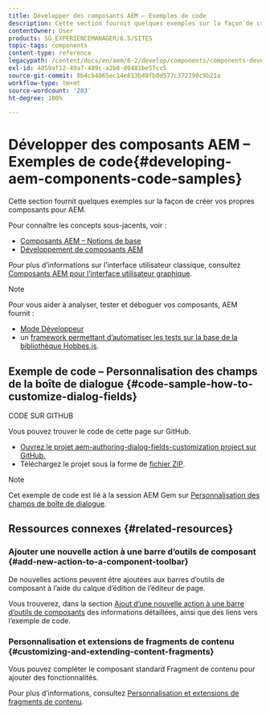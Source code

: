 ```yaml
---
title: Développer des composants AEM – Exemples de code
description: Cette section fournit quelques exemples sur la façon de créer vos propres composants pour AEM.
contentOwner: User
products: SG_EXPERIENCEMANAGER/6.5/SITES
topic-tags: components
content-type: reference
legacypath: /content/docs/en/aem/6-2/develop/components/components-develop
exl-id: 4059af12-49a7-489c-a2b8-d0481be57cc5
source-git-commit: 8b4cb4065ec14e813b49fb0d577c372790c9b21a
workflow-type: tm+mt
source-wordcount: '203'
ht-degree: 100%

---
```


# Développer des composants AEM – Exemples de code{#developing-aem-components-code-samples}

Cette section fournit quelques exemples sur la façon de créer vos propres composants pour AEM.

Pour connaître les concepts sous-jacents, voir :

* [Composants AEM – Notions de base](/help/sites-developing/components-basics.md)
* [Développement de composants AEM](/help/sites-developing/developing-components.md)

Pour plus d’informations sur l’interface utilisateur classique, consultez [Composants AEM pour l’interface utilisateur graphique](/help/sites-developing/developing-components-classic.md).

>[!NOTE]
>
>Pour vous aider à analyser, tester et déboguer vos composants, AEM fournit :
>
>* [Mode Développeur](/help/sites-developing/developer-mode.md)
>* un [framework permettant d’automatiser les tests sur la base de la bibliothèque Hobbes.js](/help/sites-developing/hobbes.md).
>

## Exemple de code – Personnalisation des champs de la boîte de dialogue {#code-sample-how-to-customize-dialog-fields}

CODE SUR GITHUB

Vous pouvez trouver le code de cette page sur GitHub.

* [Ouvrez le projet aem-authoring-dialog-fields-customization project sur GitHub.](https://github.com/Adobe-Marketing-Cloud/aem-authoring-dialog-fields-customization)
* Téléchargez le projet sous la forme de [fichier ZIP](https://codeload.github.com/Adobe-Marketing-Cloud/aem-authoring-dialog-fields-customization/zip/refs/heads/master).

>[!NOTE]
>
>Cet exemple de code est lié à la session AEM Gem sur [Personnalisation des champs de boîte de dialogue](https://experienceleague.adobe.com/docs/experience-manager-gems-events/gems/gems2015/aem-customizing-dialog-fields-in-touch-ui.html?lang=fr).

## Ressources connexes {#related-resources}

### Ajouter une nouvelle action à une barre d’outils de composant {#add-new-action-to-a-component-toolbar}

De nouvelles actions peuvent être ajoutées aux barres d’outils de composant à l’aide du calque d’édition de l’éditeur de page.

Vous trouverez, dans la section [Ajout d’une nouvelle action à une barre d’outils de composants](/help/sites-developing/customizing-page-authoring-touch.md#add-new-action-to-a-component-toolbar) des informations détaillées, ainsi que des liens vers l’exemple de code.

### Personnalisation et extensions de fragments de contenu {#customizing-and-extending-content-fragments}

Vous pouvez compléter le composant standard Fragment de contenu pour ajouter des fonctionnalités.

Pour plus d’informations, consultez [Personnalisation et extensions de fragments de contenu](/help/sites-developing/customizing-content-fragments.md).
